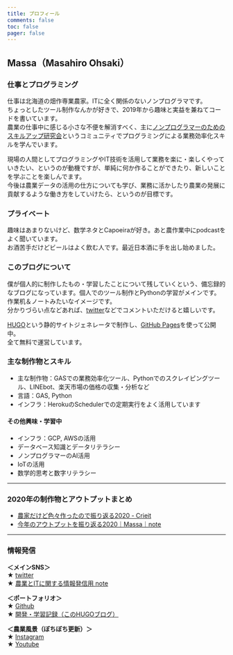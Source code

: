 ```yaml
---
title: プロフィール
comments: false
toc: false
pager: false
---
```



## Massa（Masahiro Ohsaki）

### 仕事とプログラミング
仕事は北海道の畑作専業農家。ITに全く関係のないノンプログラマです。  
ちょっとしたツール制作なんかが好きで、2019年から趣味と実益を兼ねてコードを書いています。  
農業の仕事中に感じる小さな不便を解消すべく、主に[ノンプログラマーのためのスキルアップ研究会](https://tonari-it.com/community-nonpro-semi/)というコミュニティでプログラミングによる業務効率化スキルを学んでいます。

現場の人間としてプログラミングやIT技術を活用して業務を楽に・楽しくやっていきたい、というのが動機ですが、単純に何か作ることができたり、新しいことを学ぶことを楽しんでます。  
今後は農業データの活用の仕方についても学び、業務に活かしたり農業の発展に貢献するような働き方をしていけたら、というのが目標です。

### プライベート
趣味はあまりないけど、数学ネタとCapoeiraが好き。あと農作業中にpodcastをよく聞いています。  
お酒苦手だけどビールはよく飲む人です。最近日本酒に手を出し始めました。

### このブログについて
僕が個人的に制作したもの・学習したことについて残していくという、備忘録的なブログになっています。個人でのツール制作とPythonの学習がメインです。作業机＆ノートみたいなイメージです。  
分かりづらい点などあれば、[twitter](https://twitter.com/massasquash)などでコメントいただけると嬉しいです。

[HUGO](https://gohugo.io/)という静的サイトジェネレータで制作し、[GitHub Pages](https://docs.github.com/ja/free-pro-team@latest/github/working-with-github-pages/about-github-pages)を使って公開中。  
全て無料で運営しています。

### 主な制作物とスキル
- 主な制作物：GASでの業務効率化ツール、Pythonでのスクレイピングツール、LINEbot、楽天市場の価格の収集・分析など
- 言語：GAS, Python
- インフラ：HerokuのSchedulerでの定期実行をよく活用しています

#### その他興味・学習中
- インフラ：GCP, AWSの活用
- データベース知識とデータリテラシー
- ノンプログラマーのAI活用
- IoTの活用
- 数学的思考と数字リテラシー

----
### 2020年の制作物とアウトプットまとめ
- [農家だけど色々作ったので振り返る2020 - Crieit](https://crieit.net/posts/GAS-Python)  
- [今年のアウトプットを振り返る2020｜Massa｜note](https://note.com/agrifeel_labo/n/n24dfceedab23)

----
### 情報発信
**＜メインSNS＞**  
★ [twitter](https://twitter.com/massasquash)  
★ [農業とITに関する情報発信用 note](https://note.mu/agrifeel_labo)

**＜ポートフォリオ＞**  
★ [Github](https://github.com/Massasquash)  
★ [開発・学習記録（このHUGOブログ）](https://massasquash.github.io/potatofolio/)

**＜農業風景（ぼちぼち更新）＞**  
★ [Instagram](https://www.instagram.com/ohsakifarm/)  
★ [Youtube](https://www.youtube.com/channel/UCsu1mENsBiVFsdc-yq0a4Aw)
